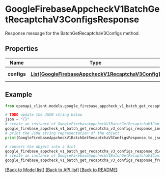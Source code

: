 # GoogleFirebaseAppcheckV1BatchGetRecaptchaV3ConfigsResponse

Response message for the BatchGetRecaptchaV3Configs method.

## Properties

Name | Type | Description | Notes
------------ | ------------- | ------------- | -------------
**configs** | [**List[GoogleFirebaseAppcheckV1RecaptchaV3Config]**](GoogleFirebaseAppcheckV1RecaptchaV3Config.md) | RecaptchaV3Configs retrieved. | [optional] 

## Example

```python
from openapi_client.models.google_firebase_appcheck_v1_batch_get_recaptcha_v3_configs_response import GoogleFirebaseAppcheckV1BatchGetRecaptchaV3ConfigsResponse

# TODO update the JSON string below
json = "{}"
# create an instance of GoogleFirebaseAppcheckV1BatchGetRecaptchaV3ConfigsResponse from a JSON string
google_firebase_appcheck_v1_batch_get_recaptcha_v3_configs_response_instance = GoogleFirebaseAppcheckV1BatchGetRecaptchaV3ConfigsResponse.from_json(json)
# print the JSON string representation of the object
print(GoogleFirebaseAppcheckV1BatchGetRecaptchaV3ConfigsResponse.to_json())

# convert the object into a dict
google_firebase_appcheck_v1_batch_get_recaptcha_v3_configs_response_dict = google_firebase_appcheck_v1_batch_get_recaptcha_v3_configs_response_instance.to_dict()
# create an instance of GoogleFirebaseAppcheckV1BatchGetRecaptchaV3ConfigsResponse from a dict
google_firebase_appcheck_v1_batch_get_recaptcha_v3_configs_response_from_dict = GoogleFirebaseAppcheckV1BatchGetRecaptchaV3ConfigsResponse.from_dict(google_firebase_appcheck_v1_batch_get_recaptcha_v3_configs_response_dict)
```
[[Back to Model list]](../README.md#documentation-for-models) [[Back to API list]](../README.md#documentation-for-api-endpoints) [[Back to README]](../README.md)


